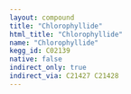 ```yaml
---
layout: compound
title: "Chlorophyllide"
html_title: "Chlorophyllide"
name: "Chlorophyllide"
kegg_id: C02139
native: false
indirect_only: true
indirect_via: C21427 C21428
---
```

